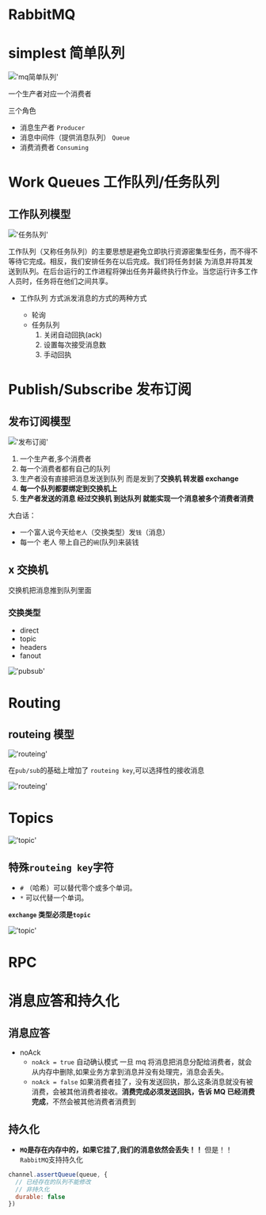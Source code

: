 # RabbitMQ

# simplest 简单队列

!['mq简单队列'](./imgs/mq_simplest.png)

一个生产者对应一个消费者

三个角色

- 消息生产者 `Producer`
- 消息中间件（提供消息队列） `Queue`
- 消费消费者 `Consuming`


# Work Queues 工作队列/任务队列

## 工作队列模型

!['任务队列'](./imgs/mq_work_queue.jpg)

工作队列（又称任务队列）的主要思想是避免立即执行资源密集型任务，而不得不等待它完成。相反，我们安排任务在以后完成。我们将任务封装 为消息并将其发送到队列。在后台运行的工作进程将弹出任务并最终执行作业。当您运行许多工作人员时，任务将在他们之间共享。

- 工作队列 方式派发消息的方式的两种方式

  - 轮询
  - 任务队列
    1. 关闭自动回执(ack)
    2. 设置每次接受消息数
    3. 手动回执

  

# Publish/Subscribe 发布订阅

## 发布订阅模型

!['发布订阅'](./imgs/mq_pubsub.png)

1. 一个生产者,多个消费者
2. 每一个消费者都有自己的队列
3. 生产者没有直接把消息发送到队列 而是发到了**交换机 转发器 exchange**
4. **每一个队列都要绑定到交换机上**
5. **生产者发送的消息 经过交换机 到达队列 就能实现一个消息被多个消费者消费**


大白话：  
- 一个富人说今天给`老人`（交换类型）发`钱`（消息）  
- 每一个 老人 带上自己的`碗`(队列)来装钱  

## x 交换机
交换机把消息推到队列里面

### 交换类型
- direct
- topic
- headers
- fanout

!['pubsub'](./imgs/mq_pub_sub.jpg)


# Routing

## routeing 模型

!['routeing'](./imgs/mq_routeing.png)

在`pub/sub`的基础上增加了 `routeing key`,可以选择性的接收消息

!['routeing'](./imgs/mq_routeing.jpg)


# Topics
!['topic'](./imgs/mq_topic.png)

## 特殊`routeing key`字符
- `#` （哈希）可以替代零个或多个单词。
- `*` 可以代替一个单词。

**`exchange` 类型必须是`topic`**

!['topic'](./imgs/mq_topic.jpg)



# RPC

# 消息应答和持久化

## 消息应答

- noAck
  - `noAck = true` 自动确认模式 一旦 mq 将消息把消息分配给消费者，就会从内存中删除,如果业务方拿到消息并没有处理完，消息会丢失。
  - `noAck = false` 如果消费者挂了，没有发送回执，那么这条消息就没有被消费，会被其他消费者接收。**消费完成必须发送回执，告诉 MQ 已经消费完成**，不然会被其他消费者消费到

## 持久化

- **`MQ`是存在内存中的，如果它挂了,我们的消息依然会丢失！！** 但是！！`RabbitMQ`支持持久化

```js
channel.assertQueue(queue, {
  // 已经存在的队列不能修改
  // 非持久化
  durable: false
})
```
